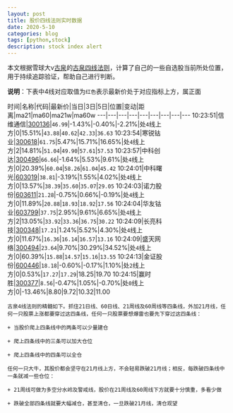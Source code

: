 ```yaml
---
layout: post
title: 股价四线法则实时数据
date: 2020-5-10
categories: blog
tags: [python,stock]
description: stock index alert
---
```



本文根据雪球大v[古泉](https://xueqiu.com/u/7148646888)的[古泉四线法则](https://xueqiu.com/7148646888/130498192)，计算了自己的一些自选股当前所处位置，用于持续追踪验证，帮助自己进行判断。

**说明**：下表中4线对应取值为`红色`表示最新价处于对应指标上方，属正面

时间|名称|代码|最新价|当日|3日|5日|位置|变动|距离|ma21|ma60|ma21w|ma60w
---|---|---|---|---|---|---|---|---
10:23:51|信维通信|[300136](https://xueqiu.com/S/SZ300136)|`46.99`|-1.43%|-0.40%|-2.21%|处`4`线上方|0|15.51%|`43.88`|`40.62`|`42.33`|`36.63`
10:23:54|寒锐钴业|[300618](https://xueqiu.com/S/SZ300618)|`61.75`|5.47%|15.71%|16.65%|处`4`线上方|2|14.81%|`51.04`|`49.90`|`57.61`|`57.53`
10:23:57|中科创达|[300496](https://xueqiu.com/S/SZ300496)|`66.66`|-1.64%|5.53%|9.61%|处`4`线上方|0|20.39%|`60.04`|`58.26`|`61.04`|`45.42`
10:24:01|中科曙光|[603019](https://xueqiu.com/S/SH603019)|`38.81`|-3.19%|1.55%|4.02%|处`4`线上方|0|13.57%|`38.39`|`35.60`|`35.07`|`29.05`
10:24:03|诺力股份|[603611](https://xueqiu.com/S/SH603611)|`21.28`|-0.75%|0.66%|-0.19%|处`4`线上方|0|11.89%|`20.88`|`18.93`|`18.92`|`17.56`
10:24:04|华友钴业|[603799](https://xueqiu.com/S/SH603799)|`37.75`|2.95%|9.61%|6.65%|处`4`线上方|2|13.05%|`33.92`|`33.36`|`36.75`|`30.22`
10:24:09|长亮科技|[300348](https://xueqiu.com/S/SZ300348)|`17.21`|1.24%|5.52%|4.30%|处`4`线上方|0|11.67%|`16.36`|`16.14`|`16.57`|`13.16`
10:24:09|盛天网络|[300494](https://xueqiu.com/S/SZ300494)|`23.64`|9.70%|30.29%|34.52%|处`4`线上方|0|60.39%|`15.88`|`14.57`|`15.16`|`13.55`
10:24:13|金证股份|[600446](https://xueqiu.com/S/SH600446)|`18.18`|-0.60%|-0.17%|1.10%|处`2`线上方|0|0.53%|`17.27`|`17.29`|18.25|19.70
10:24:15|赢时胜|[300377](https://xueqiu.com/S/SZ300377)|`8.56`|-0.47%|1.05%|-0.70%|处`0`线上方|0|-13.46%|8.80|9.72|10.32|11.00

```
古泉4线法则的精髓如下。抓住21日线、60日线、21周线及60周线等四条线，外加21月线，任何一只股票上涨都要穿过这四条线，任何一只股票要想爆雷也要先下穿过这四条线：

+ 当股价爬上四条线中的两条可以少量建仓

+ 爬上四条线中的三条可以加大仓位

+ 爬上四条线中的四条可以全仓

任何一只大牛，其股价都会坚守在21月线上方，不会轻易跌破21月线；相反，每跌破四条线中一条就减一些仓位：

+ 21周线可做为多空分水岭及警戒线，股价在21周线及60周线下方就要十分慎重，多看少做

+ 跌破全部四条线就要大幅减仓，甚至清仓，一旦跌破21月线，清仓观望
```